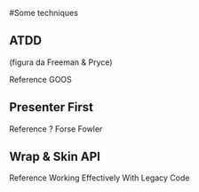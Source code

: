 #Some techniques



## ATDD



(figura da Freeman & Pryce)

Reference GOOS

## Presenter First

Reference ?  Forse Fowler


## Wrap & Skin API

Reference Working Effectively With Legacy Code

